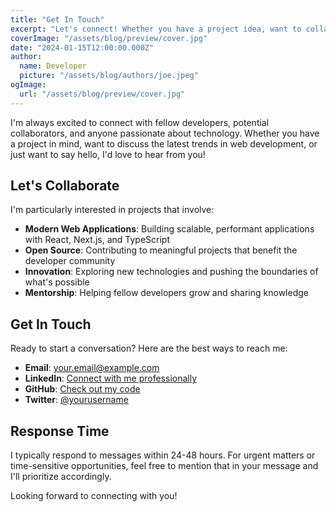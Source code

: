 ```yaml
---
title: "Get In Touch"
excerpt: "Let's connect! Whether you have a project idea, want to collaborate, or just want to chat about technology, I'd love to hear from you."
coverImage: "/assets/blog/preview/cover.jpg"
date: "2024-01-15T12:00:00.000Z"
author:
  name: Developer
  picture: "/assets/blog/authors/joe.jpeg"
ogImage:
  url: "/assets/blog/preview/cover.jpg"
---
```


I'm always excited to connect with fellow developers, potential collaborators, and anyone passionate about technology. Whether you have a project in mind, want to discuss the latest trends in web development, or just want to say hello, I'd love to hear from you!

## Let's Collaborate

I'm particularly interested in projects that involve:

- **Modern Web Applications**: Building scalable, performant applications with React, Next.js, and TypeScript
- **Open Source**: Contributing to meaningful projects that benefit the developer community
- **Innovation**: Exploring new technologies and pushing the boundaries of what's possible
- **Mentorship**: Helping fellow developers grow and sharing knowledge

## Get In Touch

Ready to start a conversation? Here are the best ways to reach me:

- **Email**: [your.email@example.com](mailto:your.email@example.com)
- **LinkedIn**: [Connect with me professionally](https://linkedin.com/in/yourprofile)
- **GitHub**: [Check out my code](https://github.com/yourusername)
- **Twitter**: [@yourusername](https://twitter.com/yourusername)

## Response Time

I typically respond to messages within 24-48 hours. For urgent matters or time-sensitive opportunities, feel free to mention that in your message and I'll prioritize accordingly.

Looking forward to connecting with you!